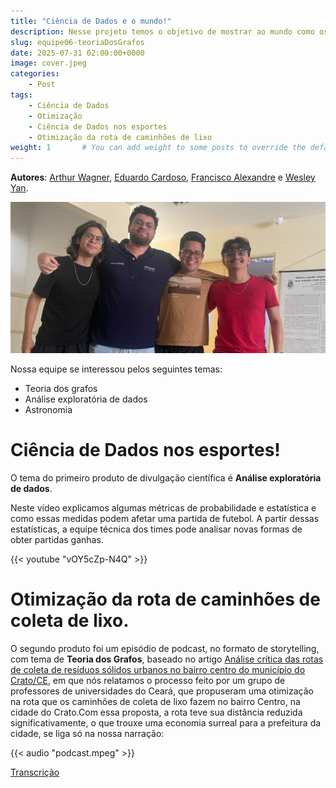 ```yaml
---
title: "Ciência de Dados e o mundo!"
description: Nesse projeto temos o objetivo de mostrar ao mundo como os diversos ramos da ciência de dados podem auxiliar em diferentes áreas. Gravamos um vídeo em formato de telejornal falando sobre análise exploratória e análise de dados nos esportes e como isso pode ajudar os times. Ademais, fizemos um episódio de podcast falando sobre teoria dos grafos e otimização e como isso ajudou a prefeitura de uma cidade.
slug: equipe06-teoriaDosGrafos
date: 2025-07-31 02:00:00+0000
image: cover.jpeg
categories:
    - Post
tags:
    - Ciência de Dados
    - Otimização
    - Ciência de Dados nos esportes
    - Otimização da rota de caminhões de lixo
weight: 1       # You can add weight to some posts to override the default sorting (date descending)
---
```


**Autores**: [Arthur Wagner](https://instagram.com/arthurwgirao_), [Eduardo Cardoso](https://instagram.com/educardooso), [Francisco Alexandre](https://instagram.com/alixaodre) e [Wesley Yan](https://instagram.com/wesleyylg). 

![Integrantes](equipe.jpeg)

Nossa equipe se interessou pelos seguintes temas:

 - Teoria dos grafos
 - Análise exploratória de dados
 - Astronomia
  
# Ciência de Dados nos esportes!

O tema do primeiro produto de divulgação científica é **Análise exploratória de dados**.

Neste vídeo explicamos algumas métricas de probabilidade e estatística e como essas medidas podem afetar uma partida de futebol. A partir dessas estatísticas, a equipe técnica dos times pode analisar novas formas de obter partidas ganhas.

{{< youtube "vOY5cZp-N4Q" >}}

# Otimização da rota de caminhões de coleta de lixo.
O segundo produto foi um episódio de podcast, no formato de storytelling, com tema de **Teoria dos Grafos**, baseado no artigo [Análise crítica das rotas de coleta de resíduos sólidos urbanos no bairro centro do município do Crato/CE](https://repositorio.ufc.br/bitstream/riufc/69356/1/2020_art_mdaquino.pdf), em que nós relatamos o processo feito por um grupo de professores de universidades do Ceará, que propuseram uma otimização na rota que os caminhões de coleta de lixo fazem no bairro Centro, na cidade do Crato.Com essa proposta, a rota teve sua distância reduzida significativamente, o que trouxe uma economia surreal para a prefeitura da cidade, se liga só na nossa narração:

{{< audio "podcast.mpeg" >}}

[Transcrição](transcrição.txt)
